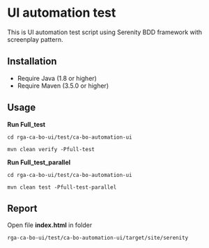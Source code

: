 # UI automation test

This is UI automation test script using Serenity BDD framework with screenplay pattern.

## Installation

- Require Java (1.8 or higher)
- Require Maven (3.5.0 or higher)

## Usage
**Run Full_test**

    cd rga-ca-bo-ui/test/ca-bo-automation-ui
    
    mvn clean verify -Pfull-test
    
**Run Full_test_parallel**

    cd rga-ca-bo-ui/test/ca-bo-automation-ui
    
    mvn clean test -Pfull-test-parallel

## Report

Open file **index.html** in folder

``rga-ca-bo-ui/test/ca-bo-automation-ui/target/site/serenity``